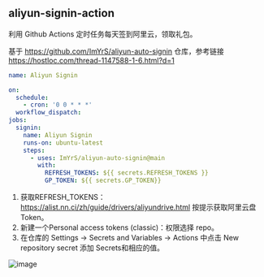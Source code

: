 ## aliyun-signin-action

利用 Github Actions 定时任务每天签到阿里云，领取礼包。

基于 https://github.com/ImYrS/aliyun-auto-signin 仓库，参考链接 https://hostloc.com/thread-1147588-1-6.html?d=1

```yml
name: Aliyun Signin

on:
  schedule:
    - cron: '0 0 * * *'
  workflow_dispatch:
jobs:
  signin:
    name: Aliyun Signin
    runs-on: ubuntu-latest
    steps:
      - uses: ImYrS/aliyun-auto-signin@main
        with:
          REFRESH_TOKENS: ${{ secrets.REFRESH_TOKENS }}
          GP_TOKEN: ${{ secrets.GP_TOKEN}}
```

1. 获取REFRESH_TOKENS：https://alist.nn.ci/zh/guide/drivers/aliyundrive.html  按提示获取阿里云盘Token。
2. 新建一个Personal access tokens (classic)：权限选择 repo。
3. 在仓库的 Settings -> Secrets and Variables -> Actions 中点击 New repository secret 添加 Secrets和相应的值。

![image](https://user-images.githubusercontent.com/65840178/224957880-cac76f91-c3f9-4e02-9177-c3dbac804b94.png)
